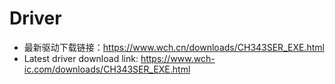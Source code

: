 # Driver
* 最新驱动下载链接：https://www.wch.cn/downloads/CH343SER_EXE.html
* Latest driver download link: https://www.wch-ic.com/downloads/CH343SER_EXE.html